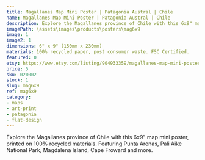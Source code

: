 ```yaml
---
title: Magallanes Map Mini Poster | Patagonia Austral | Chile
name: Magallanes Map Mini Poster | Patagonia Austral | Chile
description: Explore the Magallanes province of Chile with this 6x9" map mini poster, printed on 100% recycled materials.
imagePath: \assets\images\products\posters\mag6x9
image: 1
image2: 1
dimensions: 6" x 9" (150mm x 230mm)
materials: 100% recycled paper, post consumer waste. FSC Certified.
featured: 0
etsy: https://www.etsy.com/listing/904933359/magallanes-map-mini-poster-patagonia
price: 5
sku: 020002
stock: 1
slug: mag6x9
ref: mag6x9
category:
- maps
- art-print
- patagonia
- flat-design
---
```

Explore the Magallanes province of Chile with this 6x9" map mini poster, printed on 100% recycled materials. Featuring Punta Arenas, Pali Aike National Park, Magdalena Island, Cape Froward and more.
